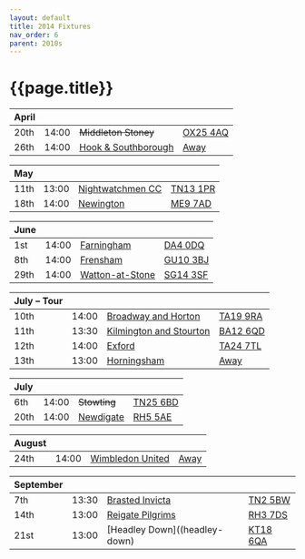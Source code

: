 ```yaml
---
layout: default
title: 2014 Fixtures
nav_order: 6
parent: 2010s
---
```


# {{page.title}}

| April |  |  |  |
|:---|:---|:---|:---|
| 20th | 14:00 | <del>Middleton Stoney</del> | [OX25 4AQ](https//goo.gl/maps/2oHFhgW7cVt) |
| 26th | 14:00 | [Hook & Southborough](hook-and-southborough) | [Away](https://goo.gl/maps/VlJHS) |

| May |  |  |  |
|:---|:---|:---|:---|
| 11th | 13:00 | [Nightwatchmen CC](nightwatchmen) | [TN13 1PR](https://goo.gl/maps/JefoWDSusHs) |
| 18th | 14:00 | [Newington](newington) | [ME9 7AD](https://goo.gl/maps/KKqTC) |

| June |  |  |  |
|:---|:---|:---|:---|
| 1st | 14:00 | [Farningham](farningham) | [DA4 0DQ](https://goo.gl/maps/LVhdtL2fWxTbQa9RA) |
| 8th | 14:00 | [Frensham](frensham) | [GU10 3BJ](https//goo.gl/maps/xBUZvPU1vnK2) |
| 29th | 14:00 | [Watton-at-Stone](watton-at-stone) | [SG14 3SF](https://goo.gl/maps/2oHFhgW7cVt) |

| July – Tour |  |  |  |
|:---|:---|:---|:---|
| 10th | 14:00 | [Broadway and Horton](broadway-and-horton) | [TA19 9RA](https://goo.gl/maps/ULbmC6LSX5HSAe8U6) |
| 11th | 13:30 | [Kilmington and Stourton](kilmington-and-stourton) | [BA12 6QD](https://goo.gl/maps/6q53XChZh9A2) |
| 12th | 14:00 | [Exford](exford) | [TA24 7TL](https://goo.gl/maps/fF9q6YYzDXm3mtrf6) |
| 13th | 13:00 | [Horningsham](horningsham) | [Away](https://goo.gl/maps/VgYPJsp3uXvpTPv97) |

| July |  |  |  |
|:---|:---|:---|:---|
| 6th | 14:00 | <del>Stowting</del> | [TN25 6BD](https//goo.gl/maps/5KNmaMe6Wb422) |
| 20th | 14:00 | [Newdigate](newdigate) | [RH5 5AE](http://goo.gl/maps/2RKzj) |

| August |  |  |  |
|:---|:---|:---|:---|
| 24th | 14:00 | [Wimbledon United](wimbledon-united) | [Away]() |

| September |  |  |  |
|:---|:---|:---|:---|
| 7th | 13:30 | [Brasted Invicta](brasted-invicta) | [TN2 5BW](http://maps.apple.com/?q=51.122742,0.285469&sspn=0.007606,0.014852&sll=51.122742,0.285469) |
| 14th | 13:00 | [Reigate Pilgrims](reigate-pilgrims) | [RH3 7DS](https//goo.gl/maps/APtKSjuaQ5v) |
| 21st | 13:00 | [Headley Down]((headley-down) | [KT18 6QA](https://goo.gl/maps/pn4ojVfCN722) |